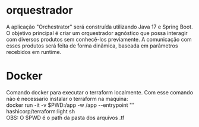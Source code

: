 # orquestrador
A aplicação "Orchestrator" será construída utilizando Java 17 e Spring Boot. O objetivo principal é criar um orquestrador agnóstico que possa interagir com diversos produtos sem conhecê-los previamente. A comunicação com esses produtos será feita de forma dinâmica, baseada em parâmetros recebidos em runtime.


# Docker
Comando docker para executar o terraform localmente. Com esse comando não é necessario instalar o terraform na maquina:  
docker run -it -v $PWD:/app -w /app --entrypoint "" hashicorp/terraform:light sh  
OBS:  O $PWD é o path da pasta dos arquivos .tf